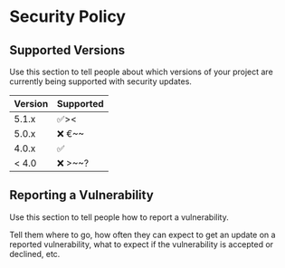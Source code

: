 # Security Policy

## Supported Versions

Use this section to tell people about which versions of your project are
currently being supported with security updates.

| Version | Supported          |
| ------- | ------------------ |
| 5.1.x   | :white_check_mark:><|\~|
| 5.0.x   | :x:     €~~           |
| 4.0.x   | :white_check_mark: |
| < 4.0   | :x:       >~~?         |

## Reporting a Vulnerability

Use this section to tell people how to report a vulnerability.

Tell them where to go, how often they can expect to get an update on a
reported vulnerability, what to expect if the vulnerability is accepted or
declined, etc.
